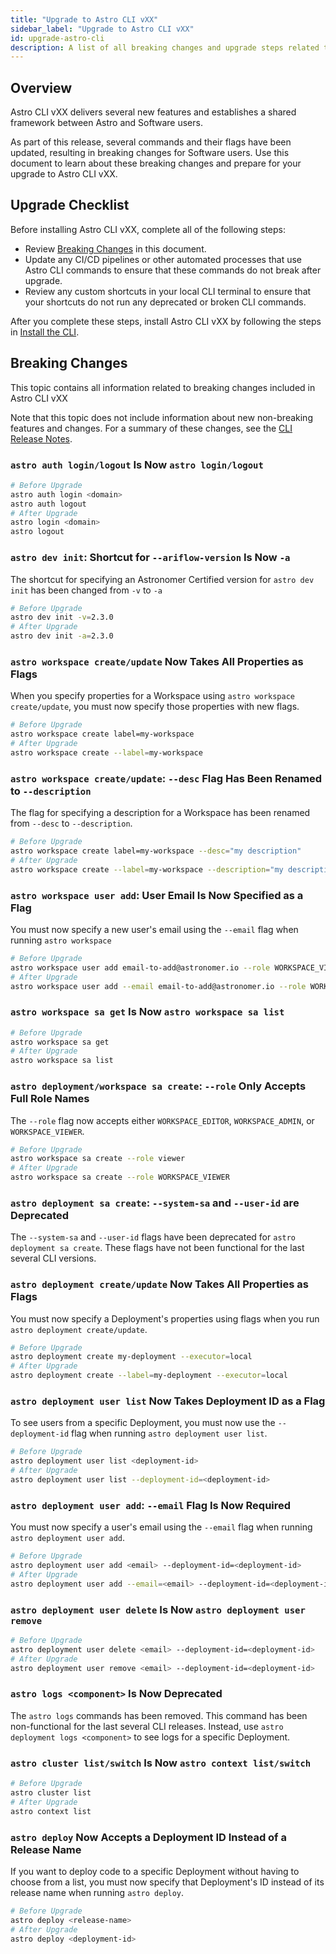 ```yaml
---
title: "Upgrade to Astro CLI vXX"
sidebar_label: "Upgrade to Astro CLI vXX"
id: upgrade-astro-cli
description: A list of all breaking changes and upgrade steps related to the major release of Astro CLI vXX
---
```


## Overview

Astro CLI vXX delivers several new features and establishes a shared framework between Astro and Software users.

As part of this release, several commands and their flags have been updated, resulting in breaking changes for Software users. Use this document to learn about these breaking changes and prepare for your upgrade to Astro CLI vXX.

## Upgrade Checklist

Before installing Astro CLI vXX, complete all of the following steps:

- Review [Breaking Changes](upgrade-astro-cli.md#breaking-changes) in this document.
- Update any CI/CD pipelines or other automated processes that use Astro CLI commands to ensure that these commands do not break after upgrade.
- Review any custom shortcuts in your local CLI terminal to ensure that your shortcuts do not run any deprecated or broken CLI commands.

After you complete these steps, install Astro CLI vXX by following the steps in [Install the CLI](install-cli.md).

## Breaking Changes

This topic contains all information related to breaking changes included in Astro CLI vXX

Note that this topic does not include information about new non-breaking features and changes. For a summary of these changes, see the [CLI Release Notes](cli-release-notes.md).

### `astro auth login/logout` Is Now `astro login/logout`

```sh
# Before Upgrade
astro auth login <domain>
astro auth logout
# After Upgrade
astro login <domain>
astro logout
```

### `astro dev init`: Shortcut for `--ariflow-version` Is Now `-a`

The shortcut for specifying an Astronomer Certified version for `astro dev init` has been changed from `-v` to `-a`

```sh
# Before Upgrade
astro dev init -v=2.3.0
# After Upgrade
astro dev init -a=2.3.0
```

### `astro workspace create/update` Now Takes All Properties as Flags

When you specify properties for a Workspace using `astro workspace create/update`, you must now specify those properties with new flags.

```sh
# Before Upgrade
astro workspace create label=my-workspace
# After Upgrade
astro workspace create --label=my-workspace
```

### `astro workspace create/update`: `--desc` Flag Has Been Renamed to `--description`

The flag for specifying a description for a Workspace has been renamed from `--desc` to `--description`.

```sh
# Before Upgrade
astro workspace create label=my-workspace --desc="my description"
# After Upgrade
astro workspace create --label=my-workspace --description="my description"
```

### `astro workspace user add`: User Email Is Now Specified as a Flag

You must now specify a new user's email using the `--email` flag when running `astro workspace `

```sh
# Before Upgrade
astro workspace user add email-to-add@astronomer.io --role WORKSPACE_VIEWER
# After Upgrade
astro workspace user add --email email-to-add@astronomer.io --role WORKSPACE_VIEWER
```

### `astro workspace sa get` Is Now `astro workspace sa list`

```sh
# Before Upgrade
astro workspace sa get
# After Upgrade
astro workspace sa list
```

### `astro deployment/workspace sa create`: `--role` Only Accepts Full Role Names

The `--role` flag now accepts either `WORKSPACE_EDITOR`, `WORKSPACE_ADMIN`, or `WORKSPACE_VIEWER`.

```sh
# Before Upgrade
astro workspace sa create --role viewer
# After Upgrade
astro workspace sa create --role WORKSPACE_VIEWER
```

### `astro deployment sa create`: `--system-sa` and `--user-id` are Deprecated

The `--system-sa` and `--user-id` flags have been deprecated for `astro deployment sa create`. These flags have not been functional for the last several CLI versions.

### `astro deployment create/update` Now Takes All Properties as Flags

You must now specify a Deployment's properties using flags when you run `astro deployment create/update`.

```sh
# Before Upgrade
astro deployment create my-deployment --executor=local
# After Upgrade
astro deployment create --label=my-deployment --executor=local
```

### `astro deployment user list` Now Takes Deployment ID as a Flag

To see users from a specific Deployment, you must now use the `--deployment-id` flag when running `astro deployment user list`.

```sh
# Before Upgrade
astro deployment user list <deployment-id>
# After Upgrade
astro deployment user list --deployment-id=<deployment-id>
```

### `astro deployment user add`: `--email` Flag Is Now Required

You must now specify a user's email using the `--email` flag when running `astro deployment user add`.

```sh
# Before Upgrade
astro deployment user add <email> --deployment-id=<deployment-id>
# After Upgrade
astro deployment user add --email=<email> --deployment-id=<deployment-id>
```

### `astro deployment user delete` Is Now `astro deployment user remove`

```sh
# Before Upgrade
astro deployment user delete <email> --deployment-id=<deployment-id>
# After Upgrade
astro deployment user remove <email> --deployment-id=<deployment-id>
```

### `astro logs <component>` Is Now Deprecated

The `astro logs` commands has been removed. This command has been non-functional for the last several CLI releases. Instead, use `astro deployment logs <component>` to see logs for a specific Deployment.

### `astro cluster list/switch` Is Now `astro context list/switch`

```sh
# Before Upgrade
astro cluster list
# After Upgrade
astro context list
```

### `astro deploy` Now Accepts a Deployment ID Instead of a Release Name

If you want to deploy code to a specific Deployment without having to choose from a list, you must now specify that Deployment's ID instead of its release name when running `astro deploy`.

```sh
# Before Upgrade
astro deploy <release-name>
# After Upgrade
astro deploy <deployment-id>
```
